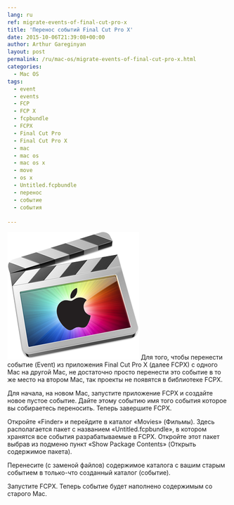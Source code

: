 ```yaml
---
lang: ru
ref: migrate-events-of-final-cut-pro-x
title: 'Перенос событий Final Cut Pro X'
date: 2015-10-06T21:39:08+00:00
author: Arthur Gareginyan
layout: post
permalink: /ru/mac-os/migrate-events-of-final-cut-pro-x.html
categories:
  - Mac OS
tags:
  - event
  - events
  - FCP
  - FCP X
  - fcpbundle
  - FCPX
  - Final Cut Pro
  - Final Cut Pro X
  - mac
  - mac os
  - mac os x
  - move
  - os x
  - Untitled.fcpbundle
  - перенос
  - событие
  - события

---
```


![thumb](/images/fcpx-apple.png)
Для того, чтобы перенести событие (Event) из приложения Final Cut Pro X (далее FCPX) с одного Mac на другой Mac, не достаточно просто перенести это событие в то же место на втором Mac, так проекты не появятся в библиотеке FCPX.


Для начала, на новом Mac, запустите приложение FCPX и создайте новое пустое событие. Дайте этому событию имя того события которое вы собираетесь переносить. Теперь завершите FCPX.

Откройте «Finder» и перейдите в каталог «Movies» (Фильмы). Здесь располагается пакет с названием «Untitled.fcpbundle», в котором хранятся все события разрабатываемые в FCPX. Откройте этот пакет выбрав из подменю пункт «Show Package Contents» (Открыть содержимое пакета).

Перенесите (с заменой файлов) содержимое каталога с вашим старым событием в только-что созданный каталог (событие). 

Запустите FCPX. Теперь событие будет наполнено содержимым со старого Mac.
